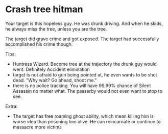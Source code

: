 # Crash tree hitman

Your target is this hopeless guy. He was drunk driving. And when he skids, he always miss the tree, unless you are the tree.

The target did grave crime and got exposed. The target had successfully accomplished his crime though.

Tips:
- Huntress Wizard. Become tree at the trajectory the drunk guy would went. Definitely Accident elimination
- target is not afraid to gun being pointed at, he even wants to be shot dead. "Why wait? Go ahead, shoot me."
- there is no police tracking. You will have 99,99% chance of Silent Assassin no matter what. The passerby would not even want to stop to see.

Extra:
- The target has free roaming ghost ability, which mean killing him is worse idea than prisoning him alive. He can reincarnate or continue to massacre more victims